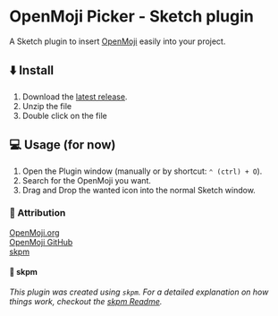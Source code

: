 # OpenMoji Picker - Sketch plugin

<p>A Sketch plugin to insert <a href="https://openmoji.org/">OpenMoji</a> easily into your project.</p>

## :arrow_down: Install
1. Download the [latest release](https://github.com/jan-patrick/sketch_openmoji-picker/releases/latest/download/openmoji-picker.sketchplugin.zip).
2. Unzip the file
3. Double click on the file

## :computer: Usage (for now)
1. Open the Plugin window (manually or by shortcut: `⌃ (ctrl) + O`).
2. Search for the OpenMoji you want.
3. Drag and Drop the wanted icon into the normal Sketch window.

### :pray: Attribution
<p>
  <a href="https://openmoji.org/">OpenMoji.org</a><br>
  <a href="https://github.com/hfg-gmuend/openmoji">OpenMoji GitHub</a><br>
  <a href="https://skpm.io/">skpm</a>
</p>

#### :speech_balloon: skpm
_This plugin was created using `skpm`. For a detailed explanation on how things work, checkout the [skpm Readme](https://github.com/skpm/skpm/blob/master/README.md)._
